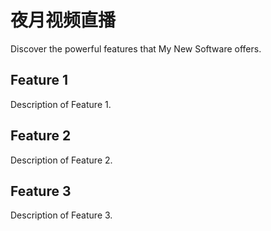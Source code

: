# 夜月视频直播

Discover the powerful features that My New Software offers.

## Feature 1

Description of Feature 1.

## Feature 2

Description of Feature 2.

## Feature 3

Description of Feature 3.
